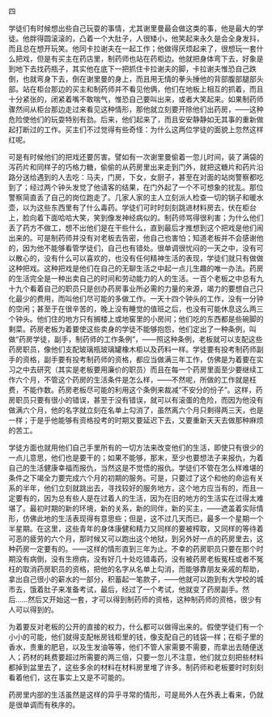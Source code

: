四

  

学徒们有时候想出些自己玩耍的事情，尤其谢里曼最会做这类的事，他是最大的学徒。他胖得圆滚滚的，凸着一个大肚子，人很矮小，他笑起来永久是会全身发抖，而且总在想开玩笑。他同卡拉谢夫在一起工作；他做得厌烦起来了，很想玩一套什么把戏，但是有买主在药店里，制药师也站在药柜边。他就把身体弯下去，好象是到地下去找药瓶子，其实他在底下一把抓住卡拉谢夫的脚，卡拉谢夫惟恐自己跌倒，也就弯身下去，倒在谢里曼的身上，而且用无情的拳头捶他的背部腹部腿部头部。站在柜台那边的买主和制药师并不看见他俩，他们在地板上相互的抓着，而且十分紧张的，闭紧着嘴不敢喘气，惟恐自己要叫出来，或者大笑起来。如果制药师骤然间从柜台那边走过来看见这种情形，那他就立刻要开除他们出药房，——这种危险使他们的玩耍特别有劲。后来，他们起来了，而且安安静静如无其事的重新做起打断过的工作。买主们不过觉得有些奇怪：为什么这两位学徒的面貌上忽然这样红呢。

可是有时候他们的把戏还要厉害。譬如有一次谢里曼偷着一忽儿时间，装了满袋的泻药片和同样子的巧格力糖，偷偷的从药房里出来走到门外，就把这糖片和药片沿路分送给遇到的人去吃：马夫，门房，下女，女厨子，甚至在对面的站岗警察都吃到了；经过两个钟头发觉了他请客的结果，在门外起了一个不可想象的扰乱。那位警察简直丢了自己的岗位跑走了。几家人家的主人立刻派人检查一切的锅子和暖水壶，以为这些东西里有了什么毒药。学徒们可时时刻刻跳进材料房去，伏在柜台上，脸向着下面哈哈大笑，笑到像发神经病似的。制药师骂得很利害；为什么他们丢了药方不做工，想不出他们是在干些什么，直到最后才推想到这个把戏是他们闹出来的。可是制药师并没有对老板去告密，他自己也害怕；知道老板并不会感谢他的，因为他不能够看管学徒们，自己也有错处。很单调很忧闷的一天之中，没有可以散心的，没有什么可以喜欢的，也没有任何精神生活的表现，学徒们就只有做做这种把戏。这种把戏是他们在自己的无聊生活之中起一点儿生趣的唯一办法。药房的生活完全是一种出卖自己的时间和劳动能力的人的生活。一百个老板之中总有九十九个看着自己的职员只是创办药房事业所必需的力量的来源，竭力的要想自己只化最少的费用，而叫他们尽可能的多做工作。一天十四个钟头的工作，没有一分钟的空闲；甚至于在很辛苦的，晚上没有睡觉的值班之后，也没有可能休息这么两三个钟头。他们住的地方只有搁楼上或地窖里的小房间；他们吃的东西都是些碗脚的剩菜。药房老板为着要使这些卖身的学徒不能够抱怨，他们定出了一种条例，叫做“药房学徒，副手，制药师的工作条例”，——照这种条例，老板就可以支配这些药房职员，像他们支配玻璃瓶玻璃罐橡木柜以及药料一样。学徒要有投考制药师副手的资格，副手要有投考制药师的资格，都应当做满三年工作，仿佛是为着要在实习之中去研究（其实是老板要用廉价的职员）而且在每一个药房里面至少要继续工作六个月，不管这个药房的生活条件是怎么样，——不然呢，所做的工作就是枉费，不能作数。药房老板尽可能的利用这个条例来裁减“不安分的份子”。这样，药房职员只要有很小的错误，甚至于没有错误，就可以有滚蛋的危险，而因为他没有做满六个月，他的名字就立刻在名单上勾消了，虽然离六个月只剩得两三天，也是一样；于是乎他能够有资格投考的时期又要延迟下去，又要重新天天去做那种麻烦的苦工。

学徒方面也就用他们自己手里所有的一切方法来改变他们的生活，即使只有很少的一点儿意思，他们也是要干的；如果不能够，那末，至少也要想法子来报仇，为着自己的生活健康幸福而报仇，当然这是不觉悟的报仇。学徒们不管在怎么样难堪的条件之下竭全力要完成六个月的初期的服务。可是，只要过了这个和他的命运有关系的半年，他们立刻就跳出去，寻找较好的服务地方，这个地方应当有的，而且一定要有的，因为总有些人是在过着人的生活，因为在旧的地方的生活实在过得太难堪了。最初时期的新的环境，新的关系，新的同伴，新的买主，——遮盖着实际情形，仿佛此地的生活表现得有意思些；但是，这不过几天而已，最多一个星期一个半星期。在这里，这些青年的身体康健和精力又同样的要被榨取，又同样的等待着可恶的疲劳的六个月，那时候又可以跑出这个地狱，到另外好一点的药房里去，这种药房一定要有的。——这样的情形直到三年为止。不幸的药房职员只要在那个时期没有病倒，没有生痨病，没有好几十处吃错毒药，没有被药房老板冤枉或者不冤枉的取消药房职员的资格，把他的名字从名单上勾消，而能够靠朋友亲戚的帮助，拿出自己很小的薪水的一部分，积蓄起一笔款子，——他就可以跑到有大学校的城市去，饿着肚子来准备考试，最后，经过了一个考试，他就变了药房副手。然后……然后又开始这一套，才可以得到制药师的资格，这种制药师的资格，很少有人可以得到的。

为着要反对老板的公开的直接的权力，什么都可以做得出来的。假使学徒们有一个小小的可能，他们就得支配帐房钱柜里的钱，像支配自己的钱袋一样；在柜子里的香水，贵重的肥皂，以及生发油等等，他们不管人家需要不需要，而拿出去随便送人；药材的耗费要超过所需要的两三倍，只要一忽儿不注意，他们就立刻把些材料都掉到盆里去了，这些多余的材料在材料房里堆了许多。制药师和老板要时时刻刻看着他们，这在事实上又是不可能的。

药房里内部的生活虽然是这样的异乎寻常的情形，可是局外人在外表上看来，仍就是很单调而有秩序的。